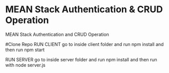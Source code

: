 # MEAN Stack Authentication & CRUD Operation
MEAN Stack Authentication and CRUD Operation

#Clone Repo
RUN CLIENT
go to inside client folder and run npm install
and then run npm start

RUN SERVER
go to inside server folder and run npm install
and then run with node server.js
